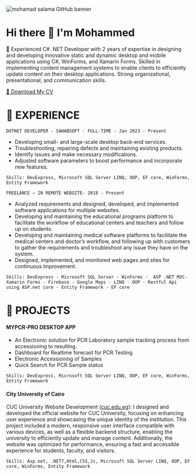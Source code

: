 <p dir="auto">
  <img src="https://github.com/mohamadsalama102/mohamadsalama102/assets/23558105/dbab008b-f5d1-4785-ae3b-04f0e28077e6" alt="mohamad salama GitHub banner" style="max-width: 100%;" _mstalt="522418"> 
  </p>
<h1> Hi there 👋 I'm Mohammed </h1> 

<p dir="auto">
🌱 Experienced C# .NET Developer with 2 years of expertise in designing and developing innovative static and dynamic desktop and mobile applications using C#, WinForms, and Xamarin Forms. Skilled in implementing content management systems to enable clients to efficiently update content on their desktop applications. Strong organizational, presentational, and communication skills.
  </p>
  
[📄 Download My CV](https://github.com/mohamadsalama102/mohamadsalama102/raw/main/MohammedSalamaAwad.pdf)

  <h1>👀 EXPERIENCE</h1>
<p dir="auto">
  
`DOTNET DEVELOPER - SAHABSOFT · FULL-TIME - Jan 2023 - Present`
 
- Developing small- and large-scale desktop back-end services.
- Troubleshooting, repairing defects and maintaining existing products.
- Identify issues and make necessary modifications.
- Adjusted software parameters to boost performance and incorporate new features.
 
`Skills: DevExpress, Microsoft SQL Server LINQ, OOP, EF core, WinForms, Entity Framework`
 
`FREELANCE – IN REMOTE WEBSITE- 2018 - Present`
- Analyzed requirements and designed, developed, and implemented software applications for multiple websites.
- Developing and maintaining the educational programs platform to facilitate the workflow of educational centers and teachers and follow up on students.
- Developing and maintaining medical software platforms to facilitate the medical centers and doctor’s workflow, and following up with customers to gather the requirements and troubleshoot any issue they have on the system.
- Designed, implemented, and monitored web pages and sites for continuous improvement.
 
`Skills: DevExpress · Microsoft SQL Server · WinForms ·  ASP .NET MVC-Xamarin Forms · Firebase · Google Maps · LINQ · OOP · Restful Api using ASP.net core · Entity Framework · EF core`
  </p>
  <h1>👀 PROJECTS</h1>
  <h4>MYPCR-PRO DESKTOP APP </h4> 
  
- An Electronic solution for PCR Laboratory sample tracking process from accessioning to resulting.
- Dashboard for Realtime forecast for PCR Testing
- Electronic Accessioning of Samples
- Quick Search for PCR Sample status

`Skills: DevExpress, Microsoft SQL Server LINQ, OOP, EF core, WinForms, Entity Framework`

<h4>City University of Cairo</h4>
<p>CUC University Website Development (<a href="https://cuc.edu.eg/">cuc.edu.eg</a>):
I designed and developed the official website for CUC University, focusing on enhancing user experience and showcasing the unique identity of the institution. This project included a modern, responsive user interface compatible with various devices, as well as a flexible backend structure, enabling the university to efficiently update and manage content. Additionally, the website was optimized for performance, ensuring a fast and accessible experience for students, faculty, and visitors.</p>

`Skills: Asp.net, .NET7,Html,CSS,Js, Microsoft SQL Server LINQ, OOP, EF core, WinForms, Entity Framework`
